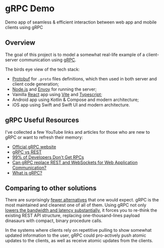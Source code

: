 # gRPC Demo
Demo app of seamless &amp; efficient interaction between web app and mobile clients using gRPC

## Overview
The goal of this project is to model a somewhat real-life example of a client-server communication using [gRPC](https://grpc.io/).

The birds eye view of the tech stack:

- [Protobuf](https://protobuf.dev/) for `.proto` files definitions, which then used in both server and client code generation;
- [Node.js](https://nodejs.org/en/learn/getting-started/introduction-to-nodejs) and [Envoy](https://www.envoyproxy.io/) for running the server;
- Vainilla [React](https://react.dev/) app using [Vite](https://vite.dev/) and [Typescript](https://www.typescriptlang.org/);
- Android app using Kotlin & Compose and modern architecture;
- iOS app using Swift and Swift UI and modern architecture.


## gRPC Useful Resources
I've collected a few YouTube links and articles for those who are new to gRPC or want to refresh their memory:

- [Official gRPC website](https://grpc.io/)
- [gRPC vs REST](https://www.ibm.com/think/topics/grpc-vs-rest)
- [99% of Developers Don't Get RPCs](https://www.youtube.com/watch?v=K4_cgtAe4HM&ab_channel=TheCodingGopher)
- [Can gRPC replace REST and WebSockets for Web Application Communication?](https://grpc.io/blog/postman-grpcweb/)
- [What is gRPC?](https://grpc.io/docs/what-is-grpc/)

## Comparing to other solutions
There are surprisingly [fewer alternatives](docs/grpc-vs-other-solutions/README.md) that one would expect. gRPC is the most maintained and cleanest one of all of them. Using gRPC not only [lowers the bandwidth and latency substantially](docs/grpc-benchmarks/README.md), it forces you to re-think the existing REST API structure, replacing one-thousand-lines payload dinasaurs with compact, binary procedure calls. 

In the systems where clients rely on repetitive pulling to show somewhat updated information to the user, gRPC could pro-actively push atomic updates to the clients, as well as receive atomic updates from the clients.
